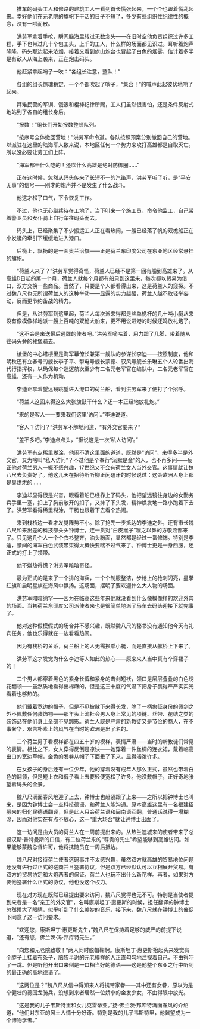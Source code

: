 　　推车的码头工人和修路的建筑工人一看到首长慌张起来，一个个也跟着慌乱起来。幸好他们在元老院的旗帜下干活的日子不短了，多少有些组织性纪律性的概念，没有一哄而散。

　　洪劳军拿着手枪，瞬间脑海里转过无数念头——在旧时空他负责组织过许多工程，手下也带过几十个包工头，上千的工人，什么样的场面都见识过。耳听着炮声隆隆，码头那边起来浓烟，接着又看到旗山炮台也冒起了白色的烟雾，估计着多半是有敌人从海上袭来，正在炮击码头。

　　他赶紧拿起哨子一吹：“各组长注意，整队！”

　　各组的组长惊魂稍定，一个个都吹起了哨子，“集合！”的喊声此起彼伏地响了起来。

　　拜难民营的军训、饿饭和棍棒纪律所赐，工人们虽然很害怕，还是条件反射式地站到了各自的组长身后。

　　“报数！”组长们开始报数整顿队列。

　　“按序号全体撤回营地！”洪劳军命令道。各队按照预案分别撤回自己的营地。以派驻在这里的陆海军人数来说，本地区任何一个势力来攻打高雄都是自取灭亡。所以没必要让劳工们上阵。

　　“海军都干什么吃的！还吹什么高雄是绝对防御圈……”

　　正在这时候，忽然从码头传来了长短不一的汽笛声，洪劳军听了听，是“平安无事”的信号——刚才的炮声并不是发生了什么战斗。

　　他这才松了口气，下令恢复工作。

　　不过，他也无心继续待在工地了，当下叫来一个施工员，命令他监工，自己带着警卫员和女仆骑上自行车往码头而去。

　　码头上，已经聚集了不少搬运工人正在看热闹，一艘已经落了帆的双桅船正在小发艇的牵引下缓缓地进入港口。

　　后桅上，飘扬的是一面奥兰治旗——正是荷兰东印度公司在东亚地区经常悬挂的旗帜。

　　“荷兰人来了？”洪劳军觉得奇怪，荷兰人已经不是第一回有船到高雄来了。从高雄D日起的第一个月，荷兰人就每个月都有船只到这里来，每次都以贸易为借口，双方交换一些商品。当然了，只要是个人都看得出来，这是荷兰人的窥探。不过魏八尺也无所谓荷兰人的这种举动——显露的实力越强，荷兰人越不敢轻举妄动，反而更节约备战的精力。

　　但是，从洪劳军到这里起，荷兰人每次派来得都是些单桅杆的几十吨小艇从来没有像模像样地派一艘上百吨的双桅大船来，更不用说进港的时候还鸣放礼炮了。

　　“这不会是来送最后通牒的使者吧。”洪劳军嘀咕着，用力蹬了几脚，带着随从往码头旁的棱堡骑去。

　　棱堡的中心塔楼里是海军幕僚长兼第一舰队的参谋长李迪——按照制度，他和明秋还有立春号的舰长李子平、掣电号舰长蒙德、驭风号舰长乐琳五个人轮番出海代行指挥权，以确保每个巡逻航次至少有二名元老军官在编队中，二名元老军官在高雄，还有一人作为机动。

　　李迪正拿着望远镜眺望进入港口的荷兰船，看到洪劳军来了便打了个招呼。

　　“荷兰人这回来得这么大张旗鼓干什么？还一本正经地放礼炮。”

　　“来的是客人——要来我们这里‘访问’。”李迪说道。

　　“客人？访问？”洪劳军不解地问道，“有外交官要来？”

　　“差不多吧。”李迪点点头，“据说这是一次‘私人访问’。”

　　洪劳军有点稀里糊涂，他闹不清这里面的道道，既然是“访问”，来得多半是外交官，又为啥叫“私人访问”？不过他是个奉行“沉默是金”的人，也不再多问——反正他对荷兰男人一概不感兴趣，17世纪又不会有荷兰女人当外交官。这事情就让魏八尺去负责好了。他这几天在招待所听柳正闲磕牙的时候说过：这会欧洲人身上都是臭烘烘的……

　　李迪却显得很是兴奋，眼看着船已经靠上了码头，他把望远镜往身边的女勤务兵手里一塞，扣上了胸前敞开的扣子，又抹了下头发，精神焕发地一路小跑着下去了。洪劳军看得稀里糊涂，干脆也跟着下去看个热闹。

　　来到栈桥边一看才发觉阵势不小。除了抢先一步抵达的李迪之外，还有市长魏八尺和来出差的科技部头头钟博士，连一贯对“白皮猴子”嗤之以鼻的方敬涵都来了。只见这几个人一个个衣衫整齐，油头粉面，显然都是经过一番修饰。特别是李迪，腰间的海军白色武装带束得大概快要喘不过气来了。钟博士更是一身西服，还正式的打上了领带。

　　他不嫌热得慌？洪劳军暗暗奇怪。

　　最为正式的是来了一个排的海兵，一个个制服整洁，步枪上的枪刺闪亮，星拳红旗和启明星旗在海风中飘扬。这场面，摆明了要欢迎什么大人物的场面。

　　洪劳军暗暗纳罕——因为在临高这些年来他就没看到什么像模像样的欢迎外宾的场面。当初荷兰东印度公司派使者来也是很简单地派了马车去码头迎接下就完事了。

　　他对这种假模假式的场合并不感兴趣，既然魏八尺的秘书没有通知他今天有礼宾任务，他也乐得就在一边看看热闹。

　　因为有栈桥的关系，荷兰船上的人无需换乘小艇，而是直接从舷桥上下来了。

　　洪劳军这才发觉为什么李迪等人如此的热心——原来来人当中真有个穿裙子的！

　　二个男人都穿着黑色的紧身长裤和紧身的击剑短袄，领口是层层叠叠的白色绣花翻领——虽然质地看得出棉麻的，但是这三十度的气温下把身子裹得严严实实光看着也够热的。

　　他们戴着宽边的帽子，但是不见披散下来得长发，除了一柄象征身份的佩剑之外不佩戴任何装饰物——那年头上流社会男人身上常见的项链、丝带、花结之类的装饰品在他们身上全部不见踪影。荷兰人既是严肃的新教徒又是节俭的商人，在不事奢华，艰苦朴素上的风气在当时的欧洲是出了名的。

　　二个荷兰男子看模样都在四五十岁的模样，表情严肃——当时的新教徒们常见的表情。相比之下，女人穿得反倒是凉快——她穿着一件丝绸的连衣裙，戴着临高出口的宽边草帽，金色的发卷从帽子下面垂了下来，显得活泼许多。

　　在女孩子的身后还有一位少年，他的穿着没有成年人那么正式，虽然也带着白色的翻领，但是短上衣和裤子看上去要轻便宽松了许多。他没戴帽子，正好奇地张望着码头的全景。

　　魏八尺满面春风地迎了上去，钟博士也赶紧跟了上来——之所以把钟博士也叫来，是因为钟博士会一点科技德语，和荷兰人能沟通。原本高雄这里有一名福建招募来的归化民德语翻译，但是此人只会荷兰语和闽南语互翻，普通话说得一塌糊涂，因而对他实在有点不放心，这一“重大场合”就让钟博士出面了。

　　这一访问是由大员的荷兰人在一周前提出来的。从热兰遮城来的使者带来了总督汉斯·普特曼斯的口信，有二位荷兰来的“尊贵的先生”希望能够到高雄访问。如果能够蒙魏总督许可，他将携随员在一周后抵达。

　　魏八尺对接待荷兰使者这码事并不太感兴趣，虽然双方就高雄的贸易地位问题还没有进行过正式的磋商并且签署协议，但是双方已经默认可以互相展开贸易。有双方的贸易协定和大炮两者的保证，荷兰人也玩不出什么新花样。再者，如果对方要他签署什么正式的协议，他也没这个权力。

　　现在对方现在既然已经提出要来访问，魏八尺觉得也无不可。特别是当使者提到来者是一名“亲王的外交官”，名叫康斯坦丁·惠更斯的时候，担任翻译的钟博士忽然瞪大了眼睛，似乎听到了什么美妙的音乐，接下来，魏八尺就在钟博士的催促下同意了这一访问要求。

　　“欢迎您，康斯坦丁·惠更斯先生，”魏八尺在保持着足够的威严的前提下说道，“还有您，佛兰茨·冯·邦库特先生。”

　　“向您和元老院致敬！”两人同时脱帽鞠躬。康斯坦丁·惠更斯抬起头来发觉有个脖子上挂着布条子，脑袋半谢的元老模样的人正直勾勾地注视着自己，不由得吓了一跳。但是听他开出口来倒是一口相当好的德语——这是他整个东亚之行中听到的最正确的高地德语了。

　　“这两位是？”魏八尺从信中得知来人将携带家眷——其中还有女眷，原以为是个健壮的德国龙骑兵，没想到来者居然一位娇小的金发少女，不由得眼中放光。

　　“这是我的儿子韦斯特里和女儿克雷蒂亚。”扬·佛兰茨·邦库特满面春风的介绍道，“他们对东亚的风土人情十分好奇。特别是我的儿子韦斯特里，他冀望成为一个博物学者。”
